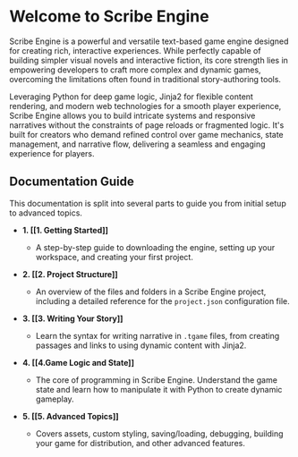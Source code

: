 # Welcome to Scribe Engine

Scribe Engine is a powerful and versatile text-based game engine designed for creating rich, interactive experiences. While perfectly capable of building simpler visual novels and interactive fiction, its core strength lies in empowering developers to craft more complex and dynamic games, overcoming the limitations often found in traditional story-authoring tools.

Leveraging Python for deep game logic, Jinja2 for flexible content rendering, and modern web technologies for a smooth player experience, Scribe Engine allows you to build intricate systems and responsive narratives without the constraints of page reloads or fragmented logic. It's built for creators who demand refined control over game mechanics, state management, and narrative flow, delivering a seamless and engaging experience for players.

## Documentation Guide

This documentation is split into several parts to guide you from initial setup to advanced topics.

- **1. [[1. Getting Started]]**
    
    - A step-by-step guide to downloading the engine, setting up your workspace, and creating your first project.
        
- **2. [[2. Project Structure]]**
    
    - An overview of the files and folders in a Scribe Engine project, including a detailed reference for the `project.json` configuration file.
        
- **3. [[3. Writing Your Story]]**
    
    - Learn the syntax for writing narrative in `.tgame` files, from creating passages and links to using dynamic content with Jinja2.
        
- **4. [[4.Game Logic and State]]**
    
    - The core of programming in Scribe Engine. Understand the game state and learn how to manipulate it with Python to create dynamic gameplay.
        
- **5. [[5. Advanced Topics]]**
    
    - Covers assets, custom styling, saving/loading, debugging, building your game for distribution, and other advanced features.